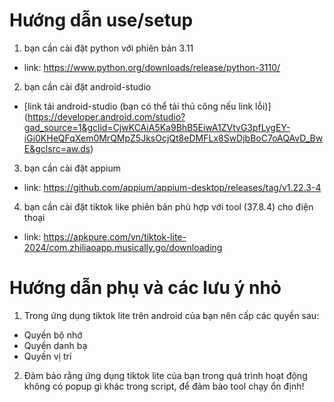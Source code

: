 # Hướng dẫn use/setup
1. bạn cần cài đặt python với phiên bản 3.11
- link: https://www.python.org/downloads/release/python-3110/

2. bạn cần cài đặt android-studio
- [link tải android-studio (bạn có thể tải thủ công nếu link lỗi)]
(https://developer.android.com/studio?gad_source=1&gclid=CjwKCAiA5Ka9BhB5EiwA1ZVtvG3pfLygEY-iGi0KHeQFqXem0MrQMpZ5JksOcjQt8eDMFLx8SwDjbBoC7oAQAvD_BwE&gclsrc=aw.ds)

3. bạn cần cài đặt appium
- link: https://github.com/appium/appium-desktop/releases/tag/v1.22.3-4

4. bạn cần cài đặt tiktok like phiên bản phù hợp với tool (37.8.4) cho điện thoại
- link: https://apkpure.com/vn/tiktok-lite-2024/com.zhiliaoapp.musically.go/downloading

# Hướng dẫn phụ và các lưu ý nhỏ
1. Trong ứng dụng tiktok lite trên android của bạn nên cấp các quyền sau:
- Quyền bộ nhớ
- Quyền danh bạ
- Quyền vị trí

2. Đảm bảo rằng ứng dụng tiktok lite của bạn trong quá trình hoạt động không có popup gì khác trong script, để đảm bảo tool chạy ổn định!
